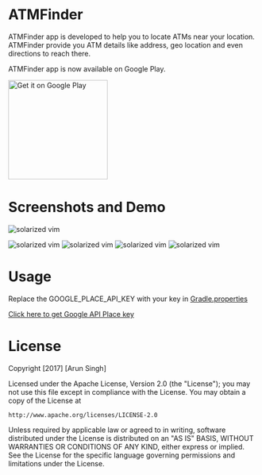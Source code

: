 # ATMFinder
ATMFinder app is developed to help you to locate ATMs near your location. ATMFinder provide you ATM details like address, geo location and even directions to reach there.

ATMFinder app is now available on Google Play.

<a href='https://play.google.com/store/apps/details?id=com.thinktanki.atmfinder&hl=en&pcampaignid=MKT-Other-global-all-co-prtnr-py-PartBadge-Mar2515-1'><img alt='Get it on Google Play' src='https://play.google.com/intl/en_us/badges/images/generic/en_badge_web_generic.png' width="200"/></a>

# Screenshots and Demo

![solarized vim](https://cloud.githubusercontent.com/assets/18736347/24267119/48a18cde-102f-11e7-92f1-95e4d8156e74.gif)

![solarized vim](https://cloud.githubusercontent.com/assets/18736347/24267357/09884fc8-1030-11e7-9197-5b4a29ebd7bc.png)
![solarized vim](https://cloud.githubusercontent.com/assets/18736347/24267359/098e120a-1030-11e7-83a1-823fbba926f6.png)
![solarized vim](https://cloud.githubusercontent.com/assets/18736347/24267360/098ecf10-1030-11e7-8fd9-62acbd8113ee.png)
![solarized vim](https://cloud.githubusercontent.com/assets/18736347/24267358/098e6804-1030-11e7-877b-d5fae2d0fab3.png)

# Usage
Replace the GOOGLE_PLACE_API_KEY with your key in [Gradle.properties](https://github.com/arunpwc/ATMFinder/blob/master/gradle.properties)

[Click here to get Google API Place key](https://developers.google.com/places/web-service/get-api-key)

# License
Copyright [2017] [Arun Singh]

Licensed under the Apache License, Version 2.0 (the "License");
you may not use this file except in compliance with the License.
You may obtain a copy of the License at

    http://www.apache.org/licenses/LICENSE-2.0

Unless required by applicable law or agreed to in writing, software
distributed under the License is distributed on an "AS IS" BASIS,
WITHOUT WARRANTIES OR CONDITIONS OF ANY KIND, either express or implied.
See the License for the specific language governing permissions and
limitations under the License.




